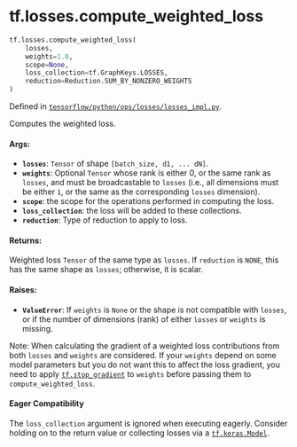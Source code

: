 <div itemscope itemtype="http://developers.google.com/ReferenceObject">
<meta itemprop="name" content="tf.losses.compute_weighted_loss" />
<meta itemprop="path" content="Stable" />
</div>

# tf.losses.compute_weighted_loss

``` python
tf.losses.compute_weighted_loss(
    losses,
    weights=1.0,
    scope=None,
    loss_collection=tf.GraphKeys.LOSSES,
    reduction=Reduction.SUM_BY_NONZERO_WEIGHTS
)
```



Defined in [`tensorflow/python/ops/losses/losses_impl.py`](/code/stable/tensorflow/python/ops/losses/losses_impl.py).

Computes the weighted loss.

#### Args:

* <b>`losses`</b>: `Tensor` of shape `[batch_size, d1, ... dN]`.
* <b>`weights`</b>: Optional `Tensor` whose rank is either 0, or the same rank as
    `losses`, and must be broadcastable to `losses` (i.e., all dimensions must
    be either `1`, or the same as the corresponding `losses` dimension).
* <b>`scope`</b>: the scope for the operations performed in computing the loss.
* <b>`loss_collection`</b>: the loss will be added to these collections.
* <b>`reduction`</b>: Type of reduction to apply to loss.


#### Returns:

Weighted loss `Tensor` of the same type as `losses`. If `reduction` is
`NONE`, this has the same shape as `losses`; otherwise, it is scalar.


#### Raises:

* <b>`ValueError`</b>: If `weights` is `None` or the shape is not compatible with
    `losses`, or if the number of dimensions (rank) of either `losses` or
    `weights` is missing.

Note:
  When calculating the gradient of a weighted loss contributions from
  both `losses` and `weights` are considered. If your `weights` depend
  on some model parameters but you do not want this to affect the loss
  gradient, you need to apply <a href="../../tf/stop_gradient.md"><code>tf.stop_gradient</code></a> to `weights` before
  passing them to `compute_weighted_loss`.



#### Eager Compatibility
The `loss_collection` argument is ignored when executing eagerly. Consider
holding on to the return value or collecting losses via a <a href="../../tf/keras/models/Model.md"><code>tf.keras.Model</code></a>.

